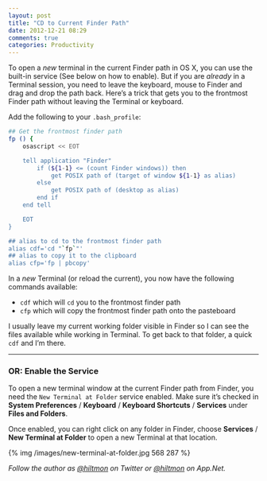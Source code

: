 ```yaml
---
layout: post
title: "CD to Current Finder Path"
date: 2012-12-21 08:29
comments: true
categories: Productivity
---
```


To open a *new* terminal in the current Finder path in OS X, you can use the built-in service (See below on how to enable). But if you are *already* in a Terminal session, you need to leave the keyboard, mouse to Finder and drag and drop the path back. Here’s a trick that gets you to the frontmost Finder path without leaving the Terminal or keyboard.

Add the following to your `.bash_profile`:

``` sh
## Get the frontmost finder path
fp () {
	osascript << EOT

	tell application "Finder"
		if (${1-1} <= (count Finder windows)) then
			get POSIX path of (target of window ${1-1} as alias)
		else
			get POSIX path of (desktop as alias)
		end if
	end tell

	EOT
}

## alias to cd to the frontmost finder path
alias cdf='cd "`fp`"'
## alias to copy it to the clipboard
alias cfp='fp | pbcopy'
```

In a *new* Terminal (or reload the current), you now have the following commands available:

* `cdf` which will `cd` you to the frontmost finder path
* `cfp` which will copy the frontmost finder path onto the pasteboard

I usually leave my current working folder visible in Finder so I can see the files available while working in Terminal. To get back to that folder, a quick `cdf` and I’m there.

---

### **OR: Enable the Service**

To open a new terminal window at the current Finder path from Finder, you need the `New Terminal at Folder` service enabled. Make sure it’s checked in **System Preferences** / **Keyboard** / **Keyboard Shortcuts** / **Services** under **Files and Folders**.

Once enabled, you can right click on any folder in Finder, choose **Services** / **New Terminal at Folder** to open a new Terminal at that location.

{% img /images/new-terminal-at-folder.jpg 568 287 %}

*Follow the author as [@hiltmon](https://twitter.com/hiltmon) on Twitter or [@hiltmon](http://alpha.app.net/hiltmon) on App.Net.*